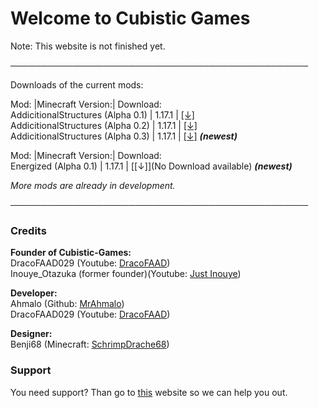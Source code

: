 # Welcome to Cubistic Games

Note: This website is not finished yet.

────────────────────────────────────────────────

Downloads of the current mods:

Mod:                               |Minecraft Version:| Download:  
AddicitionalStructures (Alpha 0.1) | 1.17.1 | [[↓]](https://dropbox.com/s/6id8finbs7ui2z3/AddictionalStructures%20Alpha%200.1.jar?dl=1)                     
AddicitionalStructures (Alpha 0.2) | 1.17.1 | [[↓]](https://www.dropbox.com/s/sybxu4rdgmqw9t8/AddictionalStructures%20Alpha%200.2.jar?dl=1)                    
AddicitionalStructures (Alpha 0.3) | 1.17.1 | [[↓]](https://www.dropbox.com/s/qfslrujyl182cpm/AddictionalStructures%20Alpha%200.3.jar?dl=1) **_(newest)_**
              
Mod:                               |Minecraft Version:| Download:  
Energized (Alpha 0.1) | 1.17.1 | [[↓]](No Download available) **_(newest)_**                    

_More mods are already in development._

────────────────────────────────────────────────
### Credits

**Founder of Cubistic-Games:**     
DracoFAAD029 (Youtube: [DracoFAAD](https://www.youtube.com/channel/UCPl_jUf-bF1GMNn3tdoH5gw))     
Inouye_Otazuka (former founder)(Youtube: [Just Inouye](https://www.youtube.com/channel/UCJmtRBU0EbKN5yxNx258pDA))  

**Developer:**   
Ahmalo (Github: [MrAhmalo](https://github.com/MrAhmalo))   
DracoFAAD029 (Youtube: [DracoFAAD](https://www.youtube.com/channel/UCPl_jUf-bF1GMNn3tdoH5gw))   

**Designer:**   
Benji68 (Minecraft: [SchrimpDrache68](https://de.namemc.com/profile/SchrimpDrache68.1))

### Support

You need support? Than go to [this](https://sneakytime.com/rr) website so we can help you out.

